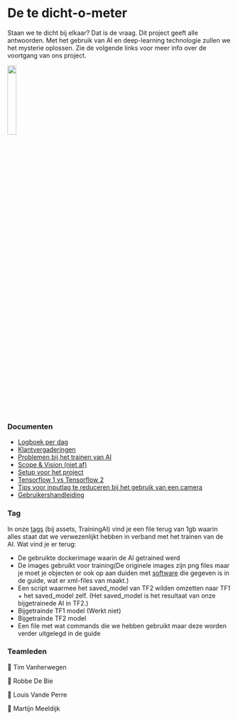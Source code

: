 # De te dicht-o-meter
Staan we te dicht bij elkaar? Dat is de vraag.
Dit project geeft alle antwoorden. Met het gebruik van AI en deep-learning technologie zullen we het mysterie oplossen. 
Zie de volgende links voor meer info over de voortgang van ons project.

<img src="https://www.osiztechnologies.com/asset/images/inner-pages/ai_ml/artificial-intelligence-(ai)-&-machine-learning-(ml).png" width="20%"/>


### Documenten


* [Logboek per dag](https://github.com/martijnmeeldijk/afstudeerproject/blob/master/docs/dagverslagen.md)
* [Klantvergaderingen](https://github.com/martijnmeeldijk/afstudeerproject/blob/master/docs/klantvergaderingen.md)
* [Problemen bij het trainen van AI](https://github.com/martijnmeeldijk/afstudeerproject/blob/master/docs/ProblemenMetBijtrainenVanAI.md)
* [Scope & Vision (niet af)](https://github.com/martijnmeeldijk/afstudeerproject/blob/master/docs/Scope%20%26%20Vision.md)
* [Setup voor het project](https://github.com/martijnmeeldijk/afstudeerproject/blob/master/docs/Setup.md)
* [Tensorflow 1 vs Tensorflow 2](https://github.com/martijnmeeldijk/afstudeerproject/blob/master/docs/Tensorflow1_vs_Tensorflow2_Rapport.md)
* [Tips voor inputlag te reduceren bij het gebruik van een camera](https://github.com/martijnmeeldijk/afstudeerproject/blob/master/docs/CameraZonderLag.md)
* [Gebruikershandleiding](https://github.com/martijnmeeldijk/afstudeerproject/blob/master/docs/handleiding.md)

### Tag

In onze [tags](https://github.com/martijnmeeldijk/afstudeerproject/releases/download/v1/AITraining.tar.gz) (bij assets, TrainingAI) vind je een file terug van 1gb waarin alles staat dat we verwezenlijkt hebben in verband met het trainen van de AI. Wat vind je er terug:
* De gebruikte dockerimage waarin de AI getrained werd
* De images gebruikt voor training(De originele images zijn png files maar je moet je objecten er ook op aan duiden met [software](https://github.com/tzutalin/labelImg) die gegeven is in de guide, wat er xml-files van maakt.)
* Een script waarmee het saved_model van TF2 wilden omzetten naar TF1 + het saved_model zelf. (Het saved_model is het resultaat van onze bijgetrainede AI in TF2.)
* Bijgetrainde TF1 model (Werkt niet)
* Bijgetrainde TF2 model
* Een file met wat commands die we hebben gebruikt maar deze worden verder uitgelegd in de guide

### Teamleden

:man: Tim Vanherwegen

:boy: Robbe De Bie

:construction_worker: Louis Vande Perre

:princess: Martijn Meeldijk


